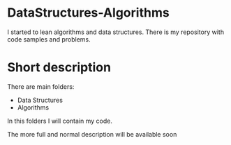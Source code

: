 # DataStructures-Algorithms
I started to lean algorithms and data structures. There is my repository with code samples and problems.

# Short description
There are main folders:
 - Data Structures
 - Algorithms

 In this folders I will contain my code. 

 The more full and normal description will be available soon
